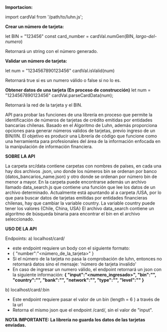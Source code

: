**Importacion:**

  import cardVal from '/path/to/luhn.js';

**Crear un número de tarjeta:**

  let BIN = "123456" 
  const card_number = cardVal.numGen(BIN, _largo-del-numero_)

Retornará un string con el número generado.


**Validar un número de tarjeta:**

  let num = "1234567890123456"
  cardVal.isValid(num)

Retornará true si es un numero válido o false si no lo es.

**Obtener datos de una tarjeta (En proceso de construcción)**
  let num = "1234567890123456" 
  cardVal.parseCardData(num);

Retornará la red de la tarjeta y el BIN.


API para probar las funciones de una librería en proceso que permite la identificación de números de tarjetas de crédito emitidas por entidades bancarias chilenas. Basado en el Algoritmo de Luhn, además proporciona opciones para generar números validos de tarjetas, previo ingreso de un BIN/IIN.
El objetivo es producir una Librería de código que funcione como una herramienta para profesionales del área de la información enfocada en la manipulación de información financiera.

**SOBRE LA API**

La carpeta src/data contiene carpetas con nombres de países, en cada una hay dos archivos .json, uno donde los números bin se ordenan por banco (datos_bancarios_name.json) y otro donde se ordenan por número bin de menor a mayor.
En la carpeta puede encontrarse además un archivo llamado data_search.js que contiene una función que lee los datos de un archivo determinado. Actualmente está apuntando al a carpeta /USA, por lo que para buscar datos de tarjetas emitidas por entidades financieras chilenas, hay que cambiar la variable country.
La variable country puede tener los valores {Chile, China, USA}
El archivo data_search contiene un algoritmo de búsqueda binaria para encontrar el bin en el archivo seleccionado. 

**USO DE LA API**

Endpoints:
a) localhost/card/
  - este endpoint requiere un body con el siguiente formato:
  - { "number":"<número_de_la_tarjeta>" }
  - Si el número de la tarjeta no pasa la comprobación de luhn, entonces no retornará datos sino el mensaje: 'número de tarjeta invalido'
  - En caso de ingresar un numero válido, el endpoint retornará un json con la siguiente información:
    __{
      "input":"<numero_ingresado>",
      "bin":"<bin>",
      "country":"<country>",
      "bank":"<bank>",
      "network":"<network>",
      "type":"<type>",
      "level":"<level>"
    }__
    
b) localhost/card/:bin
  - Este endpoint requiere pasar el valor de un bin (length = 6 ) a través de la url
  - Retorna el mismo json que el endpoint /card/, sin el valor de "input".



**NOTA IMPORTANTE: La librería no guarda los datos de las tarjetas enviadas.**
